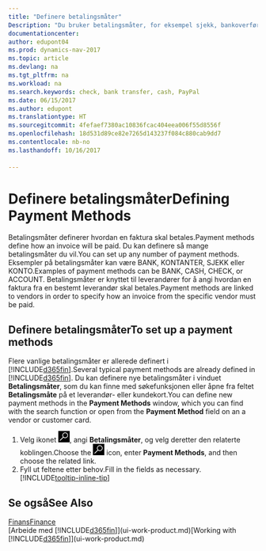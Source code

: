 ```yaml
---
title: "Definere betalingsmåter"
Description: "Du bruker betalingsmåter, for eksempel sjekk, bankoverføring, kontanter eller PayPal, til å definere hvordan en faktura skal betales."
documentationcenter: 
author: edupont04
ms.prod: dynamics-nav-2017
ms.topic: article
ms.devlang: na
ms.tgt_pltfrm: na
ms.workload: na
ms.search.keywords: check, bank transfer, cash, PayPal
ms.date: 06/15/2017
ms.author: edupont
ms.translationtype: HT
ms.sourcegitcommit: 4fefaef7380ac10836fcac404eea006f55d8556f
ms.openlocfilehash: 18d531d89ce82e7265d143237f084c880cab9dd7
ms.contentlocale: nb-no
ms.lasthandoff: 10/16/2017

---
```

# <a name="defining-payment-methods"></a><span data-ttu-id="ce2c9-103">Definere betalingsmåter</span><span class="sxs-lookup"><span data-stu-id="ce2c9-103">Defining Payment Methods</span></span>
<span data-ttu-id="ce2c9-104">Betalingsmåter definerer hvordan en faktura skal betales.</span><span class="sxs-lookup"><span data-stu-id="ce2c9-104">Payment methods define how an invoice will be paid.</span></span> <span data-ttu-id="ce2c9-105">Du kan definere så mange betalingsmåter du vil.</span><span class="sxs-lookup"><span data-stu-id="ce2c9-105">You can set up any number of payment methods.</span></span> <span data-ttu-id="ce2c9-106">Eksempler på betalingsmåter kan være BANK, KONTANTER, SJEKK eller KONTO.</span><span class="sxs-lookup"><span data-stu-id="ce2c9-106">Examples of payment methods can be BANK, CASH, CHECK, or ACCOUNT.</span></span>
<span data-ttu-id="ce2c9-107">Betalingsmåter er knyttet til leverandører for å angi hvordan en faktura fra en bestemt leverandør skal betales.</span><span class="sxs-lookup"><span data-stu-id="ce2c9-107">Payment methods are linked to vendors in order to specify how an invoice from the specific vendor must be paid.</span></span>

## <a name="to-set-up-a-payment-methods"></a><span data-ttu-id="ce2c9-108">Definere betalingsmåter</span><span class="sxs-lookup"><span data-stu-id="ce2c9-108">To set up a payment methods</span></span>
<span data-ttu-id="ce2c9-109">Flere vanlige betalingsmåter er allerede definert i [!INCLUDE[d365fin](includes/d365fin_md.md)].</span><span class="sxs-lookup"><span data-stu-id="ce2c9-109">Several typical payment methods are already defined in [!INCLUDE[d365fin](includes/d365fin_md.md)].</span></span> <span data-ttu-id="ce2c9-110">Du kan definere nye betalingsmåter i vinduet **Betalingsmåter**, som du kan finne med søkefunksjonen eller åpne fra feltet **Betalingsmåte** på et leverandør- eller kundekort.</span><span class="sxs-lookup"><span data-stu-id="ce2c9-110">You can define new payment methods in the **Payment Methods** window, which you can find with the search function or open from the **Payment Method** field on an a vendor or customer card.</span></span>
1. <span data-ttu-id="ce2c9-111">Velg ikonet ![Søk etter side eller rapport](media/ui-search/search_small.png "Søk etter side eller rapport"), angi **Betalingsmåter**, og velg deretter den relaterte koblingen.</span><span class="sxs-lookup"><span data-stu-id="ce2c9-111">Choose the ![Search for Page or Report](media/ui-search/search_small.png "Search for Page or Report icon") icon, enter **Payment Methods**, and then choose the related link.</span></span>
2. <span data-ttu-id="ce2c9-112">Fyll ut feltene etter behov.</span><span class="sxs-lookup"><span data-stu-id="ce2c9-112">Fill in the fields as necessary.</span></span> [!INCLUDE[tooltip-inline-tip](includes/tooltip-inline-tip_md.md)]

## <a name="see-also"></a><span data-ttu-id="ce2c9-113">Se også</span><span class="sxs-lookup"><span data-stu-id="ce2c9-113">See Also</span></span>
[<span data-ttu-id="ce2c9-114">Finans</span><span class="sxs-lookup"><span data-stu-id="ce2c9-114">Finance</span></span>](finance.md)  
<span data-ttu-id="ce2c9-115">[Arbeide med [!INCLUDE[d365fin](includes/d365fin_md.md)]](ui-work-product.md)</span><span class="sxs-lookup"><span data-stu-id="ce2c9-115">[Working with [!INCLUDE[d365fin](includes/d365fin_md.md)]](ui-work-product.md)</span></span>  

